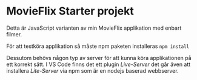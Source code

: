 # MovieFlix Starter projekt

Detta är JavaScript varianten av min MovieFlix applikation med enbart filmer.

För att testköra applikation så måste npm paketen installeras
` npm install `

Dessutom behövs någon typ av server för att kunna köra applikationen på ett korrekt sätt.
I VS Code finns det ett plugin *Live-Server* det går även att installera *Lite-Server* via npm som är en nodejs baserad webbserver.